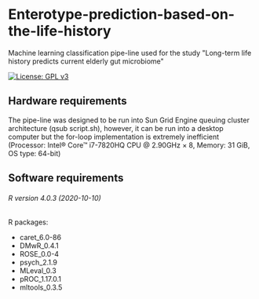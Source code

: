 # Enterotype-prediction-based-on-the-life-history
Machine learning classification pipe-line used for the study "Long-term life history predicts current elderly gut microbiome"

[![License: GPL v3](https://img.shields.io/badge/License-GPLv3-blue.svg)](https://github.com/jorgevazcast/Enterotype-prediction-based-on-the-life-history/blob/main/LICENSE)

## Hardware requirements
The pipe-line was designed to be run into Sun Grid Engine queuing cluster architecture (qsub script.sh), however, it can be run into a desktop computer but the for-loop implementation is extremely inefficient
(Processor: Intel® Core™ i7-7820HQ CPU @ 2.90GHz × 8,
Memory: 31 GiB,
OS type: 64-bit)

## Software requirements
###### R version 4.0.3 (2020-10-10)
R packages:
* caret_6.0-86
* DMwR_0.4.1
* ROSE_0.0-4
* psych_2.1.9
* MLeval_0.3
* pROC_1.17.0.1
* mltools_0.3.5

